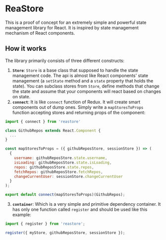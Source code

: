 # ReaStore
This is a proof of concept for an extremely simple and powerful state management library for React. It is inspired by state management mechanism of React components.

## How it works
The library primarily consists of three different constructs:
1. **`Store`**: `Store` is a base class that supposed to handle the state management code. The api is almost like React components' state management (a `setState` method and a `state` property that holds the state). You can subclass stores from `Store`, define methods that change the state and assume that your components will react based on changes on state.
2. **`connect`**: It is like `connect` function of Redux. It will create smart components out of dump ones. Simply write a `mapStoresToProps` function accepting stores and returning props of the component:
``` js
import { connect } from 'reastore'

class GithubRepos extends React.Component {
  ...
}

const mapStoresToProps = ({ githubReposStore, sessionStore }) => (
  {
    username: githubReposStore.state.username,
    isLoading: githubReposStore.state.isLoading,
    repos: githubReposStore.state.repos,
    fetchRepos: githubReposStore.fetchRepos,
    changeCurrentUser: sessionStore.changeCurrentUser
  }
);

export default connect(mapStoresToProps)(GithubRepos);
```
3. **`container`**: Which is a very simple and primitive dependency container. It has only one function called `register` and should be used like this example:
``` js
import { register } from 'reastore';

register({ myStore, githubReposStore, sessionStore });
```
